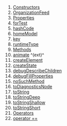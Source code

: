 1.  [Constructors](views_after_auth_screens_feed_organization_feed/OrganizationFeed-class.html#constructors)
2.  [OrganizationFeed](views_after_auth_screens_feed_organization_feed/OrganizationFeed/OrganizationFeed.html)
3.  [Properties](views_after_auth_screens_feed_organization_feed/OrganizationFeed-class.html#instance-properties)
4.  [forTest](views_after_auth_screens_feed_organization_feed/OrganizationFeed/forTest.html)
5.  [hashCode](https://api.flutter.dev/flutter/widgets/Widget/hashCode.html)
6.  [homeModel](views_after_auth_screens_feed_organization_feed/OrganizationFeed/homeModel.html)
7.  [key](https://api.flutter.dev/flutter/widgets/Widget/key.html)
8.  [runtimeType](https://api.flutter.dev/flutter/dart-core/Object/runtimeType.html)
9.  [Methods](views_after_auth_screens_feed_organization_feed/OrganizationFeed-class.html#instance-methods)
10. [animate](https://pub.dev/documentation/flutter_animate/4.5.0/flutter_animate/AnimateWidgetExtensions/animate.html)
    ^(ext)^
11. [createElement](https://api.flutter.dev/flutter/widgets/StatefulWidget/createElement.html)
12. [createState](views_after_auth_screens_feed_organization_feed/OrganizationFeed/createState.html)
13. [debugDescribeChildren](https://api.flutter.dev/flutter/foundation/DiagnosticableTree/debugDescribeChildren.html)
14. [debugFillProperties](https://api.flutter.dev/flutter/widgets/Widget/debugFillProperties.html)
15. [noSuchMethod](https://api.flutter.dev/flutter/dart-core/Object/noSuchMethod.html)
16. [toDiagnosticsNode](https://api.flutter.dev/flutter/foundation/DiagnosticableTree/toDiagnosticsNode.html)
17. [toString](https://api.flutter.dev/flutter/foundation/Diagnosticable/toString.html)
18. [toStringDeep](https://api.flutter.dev/flutter/foundation/DiagnosticableTree/toStringDeep.html)
19. [toStringShallow](https://api.flutter.dev/flutter/foundation/DiagnosticableTree/toStringShallow.html)
20. [toStringShort](https://api.flutter.dev/flutter/widgets/Widget/toStringShort.html)
21. [Operators](views_after_auth_screens_feed_organization_feed/OrganizationFeed-class.html#operators)
22. [operator
    ==](https://api.flutter.dev/flutter/widgets/Widget/operator_equals.html)
